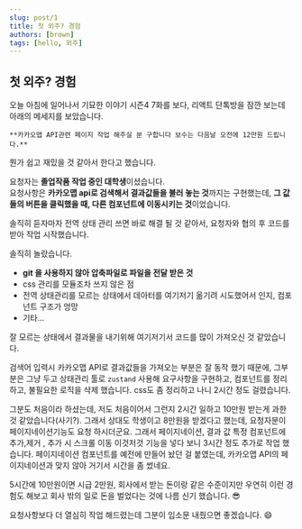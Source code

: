 ```yaml
---
slug: post/1
title: 첫 외주? 경험
authors: [brown]
tags: [hello, 외주]
---
```


## 첫 외주? 경험

오늘 아침에 일어나서 기묘한 이야기 시즌4 7화를 보다, 리액트 단톡방을 잠깐 보는데 아래의 메세지를 보았습니다.

`**카카오맵 API관련 페이지 작업 해주실 분 구합니다 보수는 다음날 오전에 12만원 드립니다.**`

뭔가 쉽고 재밌을 것 같아서 한다고 했습니다.

요청자는 **졸업작품 작업 중인 대학생**이셨습니다. <br />
요청사항은 **카카오맵 api로 검색해서 결과값들을 불러 놓는 것**까지는 구현했는데, **그 값들의 버튼을 클릭했을 때, 다른 컴포넌트에 이동시키는 것**이었습니다.

솔직히 듣자마자 전역 상태 관리 쓰면 바로 해결 될 것 같아서, 요청자와 협의 후 코드를 받아 작업 시작했습니다.

솔직히 놀랐습니다.

- **git 을 사용하지 않아 압축파일로 파일을 전달 받은 것**
- css 관리를 모듈조차 쓰지 않은 점
- 전역 상태관리를 모르는 상태에서 데아터를 여기저기 옮기려 시도했어서 인지, 컴포넌트 구조가 엉망
- 기타...

잘 모르는 상태에서 결과물을 내기위해 여기저기서 코드를 많이 가져오신 것 같았습니다.

검색어 입력시 카카오맵 API로 결과값들을 가져오는 부분은 잘 동작 했기 때문에, 그부분은 그냥 두고
상태관리 툴로 `zustand` 사용해 요구사항을 구현하고, 컴포넌트를 정리 하고, 불필요한 로직을 삭제 했습니다.
css도 좀 정리하고 나니 2시간 정도 걸렸습니다.

그분도 처음이라 하셨는데, 저도 처음이어서 그런지 2시간 일하고 10만원 받는게 과한 것 같았습니다(사기?).
그래서 상대도 학생이고 8만원을 받겠다고 했는데, 요청자분이 페이지네이션기능도 요청 하시더군요.
그래서 페이지네이션, 결과 값 특정 컴포넌트에 추가,제거 , 추가 시 스크롤 이동 이것저것 기능을 넣다 보니
3시간 정도 추가로 작업 했습니다.
페이지네이션 컴포넌트를 예전에 만들어 놨던 걸 붙였는데, 카카오맵 API의 페이지네이션과 맞지 않아 거기서 시간을 좀 썼네요.

5시간에 10만원이면 시급 2만원, 회사에서 받는 돈이랑 같은 수준이지만 우연히 이런 경험도 해보고 회사 밖의 일로 돈을 벌었다는 것에 나름 신기 했습니다. 😎

요청사항보다 더 열심히 작업 해드렸는데 그분이 입소문 내줬으면 좋겠습니다. 😄

<!-- [Docusaurus blogging features](https://docusaurus.io/docs/blog) are powered by the [blog plugin](https://docusaurus.io/docs/api/plugins/@docusaurus/plugin-content-blog).

Simply add Markdown files (or folders) to the `blog` directory.

Regular blog authors can be added to `authors.yml`.

The blog post date can be extracted from filenames, such as:

- `2019-05-30-welcome.md`
- `2019-05-30-welcome/index.md`

A blog post folder can be convenient to co-locate blog post images:

![Docusaurus Plushie](./docusaurus-plushie-banner.jpeg)

The blog supports tags as well!

**And if you don't want a blog**: just delete this directory, and use `blog: false` in your Docusaurus config. -->
